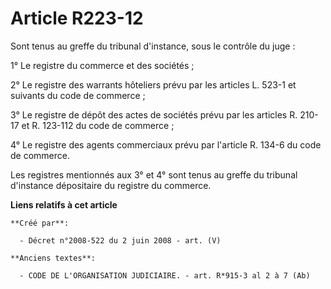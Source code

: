 # Article R223-12

Sont tenus au greffe du tribunal d'instance, sous le contrôle du juge :

1° Le registre du commerce et des sociétés ;

2° Le registre des warrants hôteliers prévu par les articles L. 523-1 et suivants du code de commerce ;

3° Le registre de dépôt des actes de sociétés prévu par les articles R. 210-17 et R. 123-112 du code de commerce ;

4° Le registre des agents commerciaux prévu par l'article R. 134-6 du code de commerce.

Les registres mentionnés aux 3° et 4° sont tenus au greffe du tribunal d'instance dépositaire du registre du commerce.

**Liens relatifs à cet article**

	**Créé par**:

	  - Décret n°2008-522 du 2 juin 2008 - art. (V)

	**Anciens textes**:

	  - CODE DE L'ORGANISATION JUDICIAIRE. - art. R*915-3 al 2 à 7 (Ab)
